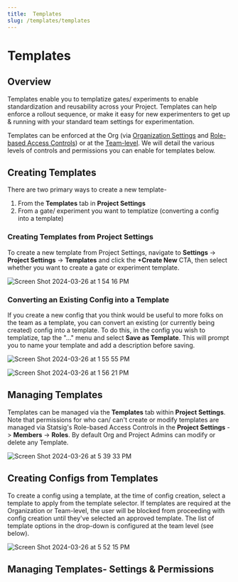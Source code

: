 ```yaml
---
title:  Templates
slug: /templates/templates
---
```


# Templates

## Overview 
Templates enable you to templatize gates/ experiments to enable standardization and reusability across your Project. Templates can help enforce a rollout sequence, or make it easy for new experimenters to get up & running with your standard team settings for experimentation. 

Templates can be enforced at the Org (via [Organization Settings](https://docs.statsig.com/org-admin/organization_policies) and [Role-based Access Controls](https://docs.statsig.com/access-management/projects)) or at the [Team-level](https://docs.statsig.com/access-management/teams). We will detail the various levels of controls and permissions you can enable for templates below. 

## Creating Templates 
There are two primary ways to create a new template- 
1. From the **Templates** tab in **Project Settings**
2. From a gate/ experiment you want to templatize (converting a config into a template)

### Creating Templates from Project Settings 
To create a new template from Project Settings, navigate to **Settings** -> **Project Settings** -> **Templates** and click the **+Create New** CTA, then select whether you want to create a gate or experiment template. 

![Screen Shot 2024-03-26 at 1 54 16 PM](https://github.com/statsig-io/docs/assets/101903926/dee2680f-18b9-414e-a7a4-a4fd5c823b22)

### Converting an Existing Config into a Template 
If you create a new config that you think would be useful to more folks on the team as a template, you can convert an existing (or currently being created) config into a template. To do this, in the config you wish to templatize, tap the "..." menu and select **Save as Template**. This will prompt you to name your template and add a description before saving. 

![Screen Shot 2024-03-26 at 1 55 55 PM](https://github.com/statsig-io/docs/assets/101903926/4768129f-f91a-4697-aaf7-d9950cdde4d2)

![Screen Shot 2024-03-26 at 1 56 21 PM](https://github.com/statsig-io/docs/assets/101903926/790ed73e-d014-4163-abc2-caffaefaadc3)

## Managing Templates 
Templates can be managed via the **Templates** tab within **Project Settings**. Note that permissions for who can/ can't create or modify templates are managed via Statsig's Role-based Access Controls in the **Project Settings** -> **Members** -> **Roles**. By default Org and Project Admins can modify or delete any Template. 

![Screen Shot 2024-03-26 at 5 39 33 PM](https://github.com/statsig-io/docs/assets/101903926/0e77d362-a730-4939-844f-228a2982dbea)

## Creating Configs from Templates 
To create a config using a template, at the time of config creation, select a template to apply from the template selector. If templates are required at the Organization or Team-level, the user will be blocked from proceeding with config creation until they've selected an approved template. The list of template options in the drop-down is configured at the team level (see below). 

![Screen Shot 2024-03-26 at 5 52 15 PM](https://github.com/statsig-io/docs/assets/101903926/b6287605-3740-49a5-acf2-224642e0499b)

## Managing Templates- Settings & Permissions
